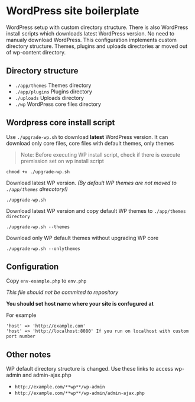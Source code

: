 # WordPress site boilerplate
WordPress setup with custom directory structure. There is also WordPress install scripts which downloads latest WordPress version. No need to manualy download WordPress.
This configuration implements custom directory structure. Themes, plugins and uploads directories ar moved out of wp-content directory.

## Directory structure

- `./app/themes` Themes directory
- `./app/plugins` Plugins directory
- `./uploads` Uploads directory
- `./wp` WordPress core files directory

## Wordpress core install script

Use `./upgrade-wp.sh` to download **latest** WordPress version. It can download only core files, core files with default themes, only themes

> Note: Before executing WP install script, check if there is execute premission set on wp install script
```
chmod +x ./upgrade-wp.sh
```

Download latest WP version. *(By default WP themes are not moved to `./app/themes` direcotory!)*
```
./upgrade-wp.sh 
```

Download latest WP version and copy default WP themes to `./app/themes directory`
```
./upgrade-wp.sh --themes
```

Download only WP default themes without upgrading WP core
```
./upgrade-wp.sh --onlythemes
```

## Configuration
Copy `env-example.php` to `env.php`

*This file should not be commited to repository*

**You should set host name where your site is confugured at**

For example
```
'host' => 'http://example.com'
'host' => 'http://localhost:8080' If you run on localhost with custom port number
```


## Other notes
WP default directory structure is changed. Use these links to access wp-admin and admin-ajax.php 

- `http://example.com/**wp**/wp-admin`
- `http://example.com/**wp**/wp-admin/admin-ajax.php`